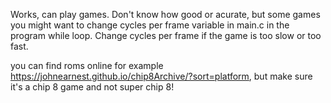 Works, can play games. Don't know how good or acurate, but some games you might want to change cycles per frame variable in main.c in the program while loop. Change cycles per frame if the game is too slow or too fast.

you can find roms online for example https://johnearnest.github.io/chip8Archive/?sort=platform, but make sure it's a chip 8 game and not super chip 8!
